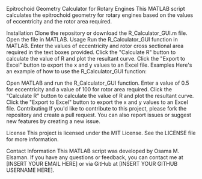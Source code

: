Epitrochoid Geometry Calculator for Rotary Engines
This MATLAB script calculates the epitrochoid geometry for rotary engines based on the values of eccentricity and the rotor area required.

Installation
Clone the repository or download the R_Calculator_GUI.m file.
Open the file in MATLAB.
Usage
Run the R_Calculator_GUI function in MATLAB.
Enter the values of eccentricity and rotor cross sectional area required in the text boxes provided.
Click the "Calculate R" button to calculate the value of R and plot the resultant curve.
Click the "Export to Excel" button to export the x and y values to an Excel file.
Examples
Here's an example of how to use the R_Calculator_GUI function:

Open MATLAB and run the R_Calculator_GUI function.
Enter a value of 0.5 for eccentricity and a value of 100 for rotor area required.
Click the "Calculate R" button to calculate the value of R and plot the resultant curve.
Click the "Export to Excel" button to export the x and y values to an Excel file.
Contributing
If you'd like to contribute to this project, please fork the repository and create a pull request. You can also report issues or suggest new features by creating a new issue.

License
This project is licensed under the MIT License. See the LICENSE file for more information.

Contact Information
This MATLAB script was developed by Osama M. Elsaman. If you have any questions or feedback, you can contact me at [INSERT YOUR EMAIL HERE] or via GitHub at [INSERT YOUR GITHUB USERNAME HERE].
